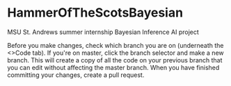 # HammerOfTheScotsBayesian
MSU St. Andrews summer internship Bayesian Inference AI project

Before you make changes, check which branch you are on (underneath the <>Code tab). If you're on master, click the branch selector and make a new branch. This will create a copy of all the code on your previous branch that you can edit without affecting the master branch. When you have finished committing your changes, create a pull request.
